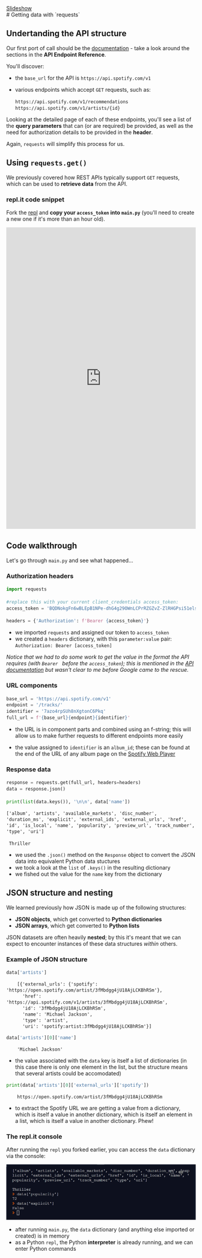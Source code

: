 <div class="content-links">
<a target="_blank" href="../requests-get-data-slides.html" class="btn btn-outline-secondary">Slideshow</a>
</div>
# Getting data with `requests`

## Undertanding the API structure

Our first port of call should be the [documentation](https://developer.spotify.com/documentation/web-api/reference/) - take a look around the sections in the **API Endpoint Reference**.

You'll discover:

- the `base_url` for the API is `https://api.spotify.com/v1`
- various endpoints which accept `GET` requests, such as:

    `https://api.spotify.com/v1/recommendations`  
    `https://api.spotify.com/v1/artists/{id}`

Looking at the detailed page of each of these endpoints, you'll see a list of the **query parameters** that can (or are required) be provided, as well as the need for authorization details to be provided in the **header**.

Again, `requests` will simplify this process for us.

## Using `requests.get()`

We previously covered how REST APIs typically support `GET` requests, which can be used to **retrieve data** from the API.

### repl.it code snippet

Fork the [repl](https://repl.it/@datadesigns/mixtape-requests-get-data) and **copy your `access_token` into `main.py`** (you'll need to create a new one if it's more than an hour old).


<iframe height="800px" width="100%" src="https://repl.it/@datadesigns/mixtape-requests-get-data?lite=true" scrolling="no" frameborder="no" allowtransparency="true" allowfullscreen="true" sandbox="allow-forms allow-pointer-lock allow-popups allow-same-origin allow-scripts allow-modals"></iframe>



## Code walkthrough

Let's go through `main.py` and see what happened...

### Authorization headers


```python
import requests

#replace this with your current client_credentials access_token:
access_token = 'BQDNokgFn6wBLEpB1NPe-dhG4g29OWnLCPrRZGZvZ-ZlRHGPsi51els1Thy5lARaGkHVikTu4D9gB9XUeus' 

headers = {'Authorization': f'Bearer {access_token}'}
```

- we imported `requests` and assigned our token to `access_token`
- we created a `headers` dictionary, with this `parameter:value` pair:  
    `Authorization: Bearer [access_token]`
    
*Notice that we had to do some work to get the value in the format the API requires (with `Bearer ` before the `access_token`); this is mentioned in the [API documentation](https://developer.spotify.com/documentation/general/guides/authorization-guide/#client-credentials-flow) but wasn't clear to me before Google came to the rescue.*

### URL components


```python
base_url = 'https://api.spotify.com/v1'
endpoint = '/tracks/'
identifier = '7azo4rpSUh8nXgtonC6Pkq'
full_url = f'{base_url}{endpoint}{identifier}'
```

- the URL is in component parts and combined using an f-string; this will allow us to make further requests to different endpoints more easily

- the value assigned to `identifier` is an `album_id`; these can be found at the end of the URL of any album page on the [Spotify Web Player](https://open.spotify.com/)

### Response data


```python
response = requests.get(full_url, headers=headers)
data = response.json()

print(list(data.keys()), '\n\n', data['name'])
```

    ['album', 'artists', 'available_markets', 'disc_number', 'duration_ms', 'explicit', 'external_ids', 'external_urls', 'href', 'id', 'is_local', 'name', 'popularity', 'preview_url', 'track_number', 'type', 'uri'] 
    
     Thriller


- we used the `.json()` method on the `Response` object to convert the JSON data into equivalent Python data stuctures
- we took a look at the `list` of `.keys()` in the resulting dictionary
- we fished out the value for the `name` key from the dictionary

## JSON structure and nesting

We learned previously how JSON is made up of the following structures:  

- **JSON objects**, which get converted to **Python dictionaries**
- **JSON arrays**, which get converted to **Python lists**

JSON datasets are often heavily **nested**; by this it's meant that we can expect to encounter instances of these data structures *within* others.

### Example of JSON structure


```python
data['artists']
```

```{.python .nb-output}
    [{'external_urls': {'spotify': 'https://open.spotify.com/artist/3fMbdgg4jU18AjLCKBhRSm'},
      'href': 'https://api.spotify.com/v1/artists/3fMbdgg4jU18AjLCKBhRSm',
      'id': '3fMbdgg4jU18AjLCKBhRSm',
      'name': 'Michael Jackson',
      'type': 'artist',
      'uri': 'spotify:artist:3fMbdgg4jU18AjLCKBhRSm'}]
```

```python
data['artists'][0]['name']
```

```{.python .nb-output}
    'Michael Jackson'
```

- the value associated with the `data` key is itself a list of dictionaries (in this case there is only one element in the list, but the structure means that several artists could be accomodated) 


```python
print(data['artists'][0]['external_urls']['spotify'])
```

```{.python .nb-output}
    https://open.spotify.com/artist/3fMbdgg4jU18AjLCKBhRSm
```

- to extract the Spotify URL we are getting a value from a dictionary, which is itself a value in another dictionary, which is itself an element in a list, which is itself a value in another dictionary. Phew! 



### The repl.it console

After running the `repl` you forked earlier, you can access the `data` dictionary via the console:

![thriller](images/thriller-console.png)

- after running `main.py`, the `data` dictionary (and anything else imported or created) is in memory
- as a Python `repl`, the Python **interpreter** is already running, and we can enter Python commands
